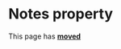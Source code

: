 # Notes property

This page has [**moved**](https://lib-docs.delphidabbler.com/AboutBox/3.6/API/TPJAboutBoxDlg-Notes)
